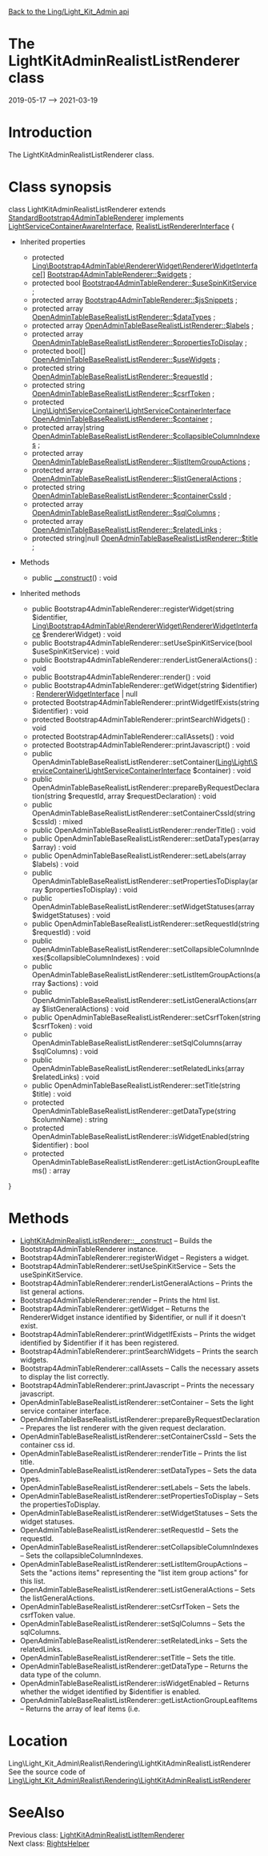 [Back to the Ling/Light_Kit_Admin api](https://github.com/lingtalfi/Light_Kit_Admin/blob/master/doc/api/Ling/Light_Kit_Admin.md)



The LightKitAdminRealistListRenderer class
================
2019-05-17 --> 2021-03-19






Introduction
============

The LightKitAdminRealistListRenderer class.



Class synopsis
==============


class <span class="pl-k">LightKitAdminRealistListRenderer</span> extends [StandardBootstrap4AdminTableRenderer](https://github.com/lingtalfi/Bootstrap4AdminTable/blob/master/doc/api/Ling/Bootstrap4AdminTable/Renderer/StandardBootstrap4AdminTableRenderer.md) implements [LightServiceContainerAwareInterface](https://github.com/lingtalfi/Light/blob/master/doc/api/Ling/Light/ServiceContainer/LightServiceContainerAwareInterface.md), [RealistListRendererInterface](https://github.com/lingtalfi/Light_Realist/blob/master/doc/api/Ling/Light_Realist/Rendering/RealistListRendererInterface.md) {

- Inherited properties
    - protected [Ling\Bootstrap4AdminTable\RendererWidget\RendererWidgetInterface[]](https://github.com/lingtalfi/Bootstrap4AdminTable/blob/master/doc/api/Ling/Bootstrap4AdminTable/RendererWidget/RendererWidgetInterface.md) [Bootstrap4AdminTableRenderer::$widgets](#property-widgets) ;
    - protected bool [Bootstrap4AdminTableRenderer::$useSpinKitService](#property-useSpinKitService) ;
    - protected array [Bootstrap4AdminTableRenderer::$jsSnippets](#property-jsSnippets) ;
    - protected array [OpenAdminTableBaseRealistListRenderer::$dataTypes](#property-dataTypes) ;
    - protected array [OpenAdminTableBaseRealistListRenderer::$labels](#property-labels) ;
    - protected array [OpenAdminTableBaseRealistListRenderer::$propertiesToDisplay](#property-propertiesToDisplay) ;
    - protected bool[] [OpenAdminTableBaseRealistListRenderer::$useWidgets](#property-useWidgets) ;
    - protected string [OpenAdminTableBaseRealistListRenderer::$requestId](#property-requestId) ;
    - protected string [OpenAdminTableBaseRealistListRenderer::$csrfToken](#property-csrfToken) ;
    - protected [Ling\Light\ServiceContainer\LightServiceContainerInterface](https://github.com/lingtalfi/Light/blob/master/doc/api/Ling/Light/ServiceContainer/LightServiceContainerInterface.md) [OpenAdminTableBaseRealistListRenderer::$container](#property-container) ;
    - protected array|string [OpenAdminTableBaseRealistListRenderer::$collapsibleColumnIndexes](#property-collapsibleColumnIndexes) ;
    - protected array [OpenAdminTableBaseRealistListRenderer::$listItemGroupActions](#property-listItemGroupActions) ;
    - protected array [OpenAdminTableBaseRealistListRenderer::$listGeneralActions](#property-listGeneralActions) ;
    - protected string [OpenAdminTableBaseRealistListRenderer::$containerCssId](#property-containerCssId) ;
    - protected array [OpenAdminTableBaseRealistListRenderer::$sqlColumns](#property-sqlColumns) ;
    - protected array [OpenAdminTableBaseRealistListRenderer::$relatedLinks](#property-relatedLinks) ;
    - protected string|null [OpenAdminTableBaseRealistListRenderer::$title](#property-title) ;

- Methods
    - public [__construct](https://github.com/lingtalfi/Light_Kit_Admin/blob/master/doc/api/Ling/Light_Kit_Admin/Realist/Rendering/LightKitAdminRealistListRenderer/__construct.md)() : void

- Inherited methods
    - public Bootstrap4AdminTableRenderer::registerWidget(string $identifier, [Ling\Bootstrap4AdminTable\RendererWidget\RendererWidgetInterface](https://github.com/lingtalfi/Bootstrap4AdminTable/blob/master/doc/api/Ling/Bootstrap4AdminTable/RendererWidget/RendererWidgetInterface.md) $rendererWidget) : void
    - public Bootstrap4AdminTableRenderer::setUseSpinKitService(bool $useSpinKitService) : void
    - public Bootstrap4AdminTableRenderer::renderListGeneralActions() : void
    - public Bootstrap4AdminTableRenderer::render() : void
    - public Bootstrap4AdminTableRenderer::getWidget(string $identifier) : [RendererWidgetInterface](https://github.com/lingtalfi/Bootstrap4AdminTable/blob/master/doc/api/Ling/Bootstrap4AdminTable/RendererWidget/RendererWidgetInterface.md) | null
    - protected Bootstrap4AdminTableRenderer::printWidgetIfExists(string $identifier) : void
    - protected Bootstrap4AdminTableRenderer::printSearchWidgets() : void
    - protected Bootstrap4AdminTableRenderer::callAssets() : void
    - protected Bootstrap4AdminTableRenderer::printJavascript() : void
    - public OpenAdminTableBaseRealistListRenderer::setContainer([Ling\Light\ServiceContainer\LightServiceContainerInterface](https://github.com/lingtalfi/Light/blob/master/doc/api/Ling/Light/ServiceContainer/LightServiceContainerInterface.md) $container) : void
    - public OpenAdminTableBaseRealistListRenderer::prepareByRequestDeclaration(string $requestId, array $requestDeclaration) : void
    - public OpenAdminTableBaseRealistListRenderer::setContainerCssId(string $cssId) : mixed
    - public OpenAdminTableBaseRealistListRenderer::renderTitle() : void
    - public OpenAdminTableBaseRealistListRenderer::setDataTypes(array $array) : void
    - public OpenAdminTableBaseRealistListRenderer::setLabels(array $labels) : void
    - public OpenAdminTableBaseRealistListRenderer::setPropertiesToDisplay(array $propertiesToDisplay) : void
    - public OpenAdminTableBaseRealistListRenderer::setWidgetStatuses(array $widgetStatuses) : void
    - public OpenAdminTableBaseRealistListRenderer::setRequestId(string $requestId) : void
    - public OpenAdminTableBaseRealistListRenderer::setCollapsibleColumnIndexes($collapsibleColumnIndexes) : void
    - public OpenAdminTableBaseRealistListRenderer::setListItemGroupActions(array $actions) : void
    - public OpenAdminTableBaseRealistListRenderer::setListGeneralActions(array $listGeneralActions) : void
    - public OpenAdminTableBaseRealistListRenderer::setCsrfToken(string $csrfToken) : void
    - public OpenAdminTableBaseRealistListRenderer::setSqlColumns(array $sqlColumns) : void
    - public OpenAdminTableBaseRealistListRenderer::setRelatedLinks(array $relatedLinks) : void
    - public OpenAdminTableBaseRealistListRenderer::setTitle(string $title) : void
    - protected OpenAdminTableBaseRealistListRenderer::getDataType(string $columnName) : string
    - protected OpenAdminTableBaseRealistListRenderer::isWidgetEnabled(string $identifier) : bool
    - protected OpenAdminTableBaseRealistListRenderer::getListActionGroupLeafItems() : array

}






Methods
==============

- [LightKitAdminRealistListRenderer::__construct](https://github.com/lingtalfi/Light_Kit_Admin/blob/master/doc/api/Ling/Light_Kit_Admin/Realist/Rendering/LightKitAdminRealistListRenderer/__construct.md) &ndash; Builds the Bootstrap4AdminTableRenderer instance.
- Bootstrap4AdminTableRenderer::registerWidget &ndash; Registers a widget.
- Bootstrap4AdminTableRenderer::setUseSpinKitService &ndash; Sets the useSpinKitService.
- Bootstrap4AdminTableRenderer::renderListGeneralActions &ndash; Prints the list general actions.
- Bootstrap4AdminTableRenderer::render &ndash; Prints the html list.
- Bootstrap4AdminTableRenderer::getWidget &ndash; Returns the RendererWidget instance identified by $identifier, or null if it doesn't exist.
- Bootstrap4AdminTableRenderer::printWidgetIfExists &ndash; Prints the widget identified by $identifier if it has been registered.
- Bootstrap4AdminTableRenderer::printSearchWidgets &ndash; Prints the search widgets.
- Bootstrap4AdminTableRenderer::callAssets &ndash; Calls the necessary assets to display the list correctly.
- Bootstrap4AdminTableRenderer::printJavascript &ndash; Prints the necessary javascript.
- OpenAdminTableBaseRealistListRenderer::setContainer &ndash; Sets the light service container interface.
- OpenAdminTableBaseRealistListRenderer::prepareByRequestDeclaration &ndash; Prepares the list renderer with the given request declaration.
- OpenAdminTableBaseRealistListRenderer::setContainerCssId &ndash; Sets the container css id.
- OpenAdminTableBaseRealistListRenderer::renderTitle &ndash; Prints the list title.
- OpenAdminTableBaseRealistListRenderer::setDataTypes &ndash; Sets the data types.
- OpenAdminTableBaseRealistListRenderer::setLabels &ndash; Sets the labels.
- OpenAdminTableBaseRealistListRenderer::setPropertiesToDisplay &ndash; Sets the propertiesToDisplay.
- OpenAdminTableBaseRealistListRenderer::setWidgetStatuses &ndash; Sets the widget statuses.
- OpenAdminTableBaseRealistListRenderer::setRequestId &ndash; Sets the requestId.
- OpenAdminTableBaseRealistListRenderer::setCollapsibleColumnIndexes &ndash; Sets the collapsibleColumnIndexes.
- OpenAdminTableBaseRealistListRenderer::setListItemGroupActions &ndash; Sets the "actions items" representing the "list item group actions" for this list.
- OpenAdminTableBaseRealistListRenderer::setListGeneralActions &ndash; Sets the listGeneralActions.
- OpenAdminTableBaseRealistListRenderer::setCsrfToken &ndash; Sets the csrfToken value.
- OpenAdminTableBaseRealistListRenderer::setSqlColumns &ndash; Sets the sqlColumns.
- OpenAdminTableBaseRealistListRenderer::setRelatedLinks &ndash; Sets the relatedLinks.
- OpenAdminTableBaseRealistListRenderer::setTitle &ndash; Sets the title.
- OpenAdminTableBaseRealistListRenderer::getDataType &ndash; Returns the data type of the column.
- OpenAdminTableBaseRealistListRenderer::isWidgetEnabled &ndash; Returns whether the widget identified by $identifier is enabled.
- OpenAdminTableBaseRealistListRenderer::getListActionGroupLeafItems &ndash; Returns the array of leaf items (i.e.





Location
=============
Ling\Light_Kit_Admin\Realist\Rendering\LightKitAdminRealistListRenderer<br>
See the source code of [Ling\Light_Kit_Admin\Realist\Rendering\LightKitAdminRealistListRenderer](https://github.com/lingtalfi/Light_Kit_Admin/blob/master/Realist/Rendering/LightKitAdminRealistListRenderer.php)



SeeAlso
==============
Previous class: [LightKitAdminRealistListItemRenderer](https://github.com/lingtalfi/Light_Kit_Admin/blob/master/doc/api/Ling/Light_Kit_Admin/Realist/Rendering/LightKitAdminRealistListItemRenderer.md)<br>Next class: [RightsHelper](https://github.com/lingtalfi/Light_Kit_Admin/blob/master/doc/api/Ling/Light_Kit_Admin/Rights/RightsHelper.md)<br>
